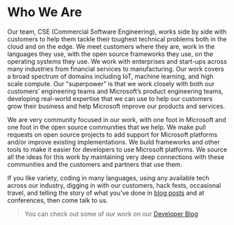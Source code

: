 # Who We Are

Our team, CSE (Commercial Software Engineering), works side by side with customers to help them tackle their toughest technical problems both in the cloud and on the edge. We meet customers where they are, work in the languages they use, with the open source frameworks they use, on the operating systems they use. We work with enterprises and start-ups across many industries from financial services to manufacturing. Our work covers a broad spectrum of domains including IoT, machine learning, and high scale compute. Our "superpower" is that we work closely with both our customers’ engineering teams and Microsoft’s product engineering teams, developing real-world expertise that we can use to help our customers grow their business and help Microsoft improve our products and services.

We are very community focused in our work, with one foot in Microsoft and one foot in the open source communities that we help. We make pull requests on open source projects to add support for Microsoft platforms and/or improve existing implementations. We build frameworks and other tools to make it easier for developers to use Microsoft platforms. We source all the ideas for this work by maintaining very deep connections with these communities and the customers and partners that use them.

If you like variety, coding in many languages, using any available tech across our industry, digging in with our customers, hack fests, occasional travel, and telling the story of what you’ve done in [blog posts](https://www.microsoft.com/developerblog/) and at conferences, then come talk to us.

> You can check out some of our work on our [Developer Blog](https://www.microsoft.com/developerblog/)
